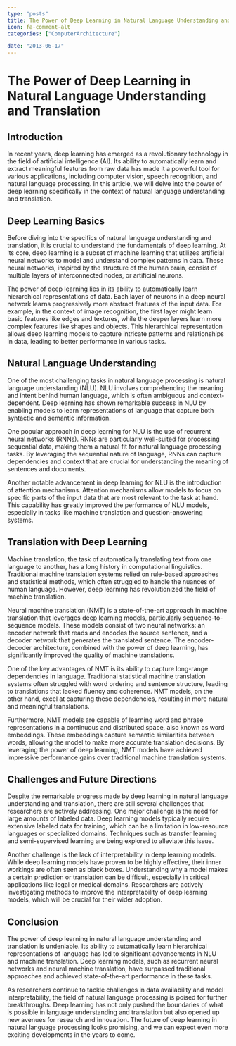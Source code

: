 ```yaml
---
type: "posts"
title: The Power of Deep Learning in Natural Language Understanding and Translation
icon: fa-comment-alt
categories: ["ComputerArchitecture"]

date: "2013-06-17"
---
```




# The Power of Deep Learning in Natural Language Understanding and Translation

## Introduction

In recent years, deep learning has emerged as a revolutionary technology in the field of artificial intelligence (AI). Its ability to automatically learn and extract meaningful features from raw data has made it a powerful tool for various applications, including computer vision, speech recognition, and natural language processing. In this article, we will delve into the power of deep learning specifically in the context of natural language understanding and translation.

## Deep Learning Basics

Before diving into the specifics of natural language understanding and translation, it is crucial to understand the fundamentals of deep learning. At its core, deep learning is a subset of machine learning that utilizes artificial neural networks to model and understand complex patterns in data. These neural networks, inspired by the structure of the human brain, consist of multiple layers of interconnected nodes, or artificial neurons.

The power of deep learning lies in its ability to automatically learn hierarchical representations of data. Each layer of neurons in a deep neural network learns progressively more abstract features of the input data. For example, in the context of image recognition, the first layer might learn basic features like edges and textures, while the deeper layers learn more complex features like shapes and objects. This hierarchical representation allows deep learning models to capture intricate patterns and relationships in data, leading to better performance in various tasks.

## Natural Language Understanding

One of the most challenging tasks in natural language processing is natural language understanding (NLU). NLU involves comprehending the meaning and intent behind human language, which is often ambiguous and context-dependent. Deep learning has shown remarkable success in NLU by enabling models to learn representations of language that capture both syntactic and semantic information.

One popular approach in deep learning for NLU is the use of recurrent neural networks (RNNs). RNNs are particularly well-suited for processing sequential data, making them a natural fit for natural language processing tasks. By leveraging the sequential nature of language, RNNs can capture dependencies and context that are crucial for understanding the meaning of sentences and documents.

Another notable advancement in deep learning for NLU is the introduction of attention mechanisms. Attention mechanisms allow models to focus on specific parts of the input data that are most relevant to the task at hand. This capability has greatly improved the performance of NLU models, especially in tasks like machine translation and question-answering systems.

## Translation with Deep Learning

Machine translation, the task of automatically translating text from one language to another, has a long history in computational linguistics. Traditional machine translation systems relied on rule-based approaches and statistical methods, which often struggled to handle the nuances of human language. However, deep learning has revolutionized the field of machine translation.

Neural machine translation (NMT) is a state-of-the-art approach in machine translation that leverages deep learning models, particularly sequence-to-sequence models. These models consist of two neural networks: an encoder network that reads and encodes the source sentence, and a decoder network that generates the translated sentence. The encoder-decoder architecture, combined with the power of deep learning, has significantly improved the quality of machine translations.

One of the key advantages of NMT is its ability to capture long-range dependencies in language. Traditional statistical machine translation systems often struggled with word ordering and sentence structure, leading to translations that lacked fluency and coherence. NMT models, on the other hand, excel at capturing these dependencies, resulting in more natural and meaningful translations.

Furthermore, NMT models are capable of learning word and phrase representations in a continuous and distributed space, also known as word embeddings. These embeddings capture semantic similarities between words, allowing the model to make more accurate translation decisions. By leveraging the power of deep learning, NMT models have achieved impressive performance gains over traditional machine translation systems.

## Challenges and Future Directions

Despite the remarkable progress made by deep learning in natural language understanding and translation, there are still several challenges that researchers are actively addressing. One major challenge is the need for large amounts of labeled data. Deep learning models typically require extensive labeled data for training, which can be a limitation in low-resource languages or specialized domains. Techniques such as transfer learning and semi-supervised learning are being explored to alleviate this issue.

Another challenge is the lack of interpretability in deep learning models. While deep learning models have proven to be highly effective, their inner workings are often seen as black boxes. Understanding why a model makes a certain prediction or translation can be difficult, especially in critical applications like legal or medical domains. Researchers are actively investigating methods to improve the interpretability of deep learning models, which will be crucial for their wider adoption.

## Conclusion

The power of deep learning in natural language understanding and translation is undeniable. Its ability to automatically learn hierarchical representations of language has led to significant advancements in NLU and machine translation. Deep learning models, such as recurrent neural networks and neural machine translation, have surpassed traditional approaches and achieved state-of-the-art performance in these tasks.

As researchers continue to tackle challenges in data availability and model interpretability, the field of natural language processing is poised for further breakthroughs. Deep learning has not only pushed the boundaries of what is possible in language understanding and translation but also opened up new avenues for research and innovation. The future of deep learning in natural language processing looks promising, and we can expect even more exciting developments in the years to come.